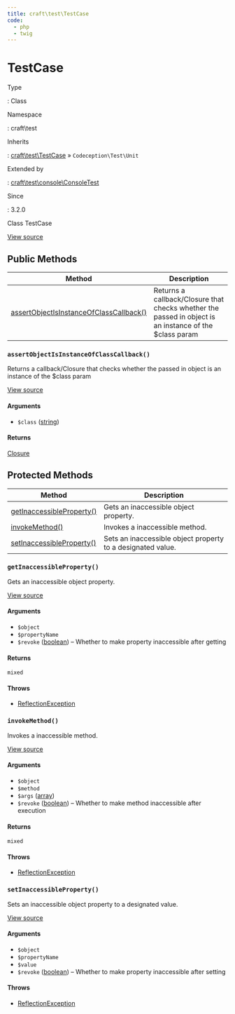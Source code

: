 ```yaml
---
title: craft\test\TestCase
code:
  - php
  - twig
---
```


# TestCase

Type

:   Class

Namespace

:   craft\test

Inherits

:   [craft\test\TestCase](craft-test-testcase.md) &raquo;
`Codeception\Test\Unit`

Extended by

:   [craft\test\console\ConsoleTest](craft-test-console-consoletest.md)

Since

:   3.2.0



Class TestCase





[View source](https://github.com/craftcms/cms/blob/master/src/test/TestCase.php)






## Public Methods

| Method                                                                                                         | Description
| -------------------------------------------------------------------------------------------------------------- | ------------------------------------------------------------------------------------------------------
| [assertObjectIsInstanceOfClassCallback()](craft-test-testcase.md#method-assertobjectisinstanceofclasscallback) | Returns a callback/Closure that checks whether the passed in object is an instance of the $class param

### `assertObjectIsInstanceOfClassCallback()`





Returns a callback/Closure that checks whether the passed in object is an instance of the $class param




[View source](https://github.com/craftcms/cms/blob/master/src/test/TestCase.php#L31-L36)


#### Arguments

- `$class` ([string](http://php.net/language.types.string))

#### Returns

[Closure](http://php.net/class.closure)





## Protected Methods

| Method                                                                             | Description
| ---------------------------------------------------------------------------------- | -----------------------------------------------------------
| [getInaccessibleProperty()](craft-test-testcase.md#method-getinaccessibleproperty) | Gets an inaccessible object property.
| [invokeMethod()](craft-test-testcase.md#method-invokemethod)                       | Invokes a inaccessible method.
| [setInaccessibleProperty()](craft-test-testcase.md#method-setinaccessibleproperty) | Sets an inaccessible object property to a designated value.

### `getInaccessibleProperty()`





Gets an inaccessible object property.




[View source](https://github.com/craftcms/cms/blob/master/src/test/TestCase.php#L75-L92)


#### Arguments

- `$object`
- `$propertyName`
- `$revoke` ([boolean](http://php.net/language.types.boolean)) – Whether to make property inaccessible after getting

#### Returns

`mixed`

#### Throws

- [ReflectionException](http://php.net/class.reflectionexception)


### `invokeMethod()`





Invokes a inaccessible method.




[View source](https://github.com/craftcms/cms/blob/master/src/test/TestCase.php#L105-L116)


#### Arguments

- `$object`
- `$method`
- `$args` ([array](http://php.net/language.types.array))
- `$revoke` ([boolean](http://php.net/language.types.boolean)) – Whether to make method inaccessible after execution

#### Returns

`mixed`

#### Throws

- [ReflectionException](http://php.net/class.reflectionexception)


### `setInaccessibleProperty()`





Sets an inaccessible object property to a designated value.




[View source](https://github.com/craftcms/cms/blob/master/src/test/TestCase.php#L48-L63)


#### Arguments

- `$object`
- `$propertyName`
- `$value`
- `$revoke` ([boolean](http://php.net/language.types.boolean)) – Whether to make property inaccessible after setting


#### Throws

- [ReflectionException](http://php.net/class.reflectionexception)







